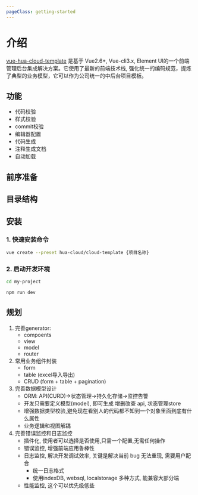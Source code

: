 ```yaml
---
pageClass: getting-started
---
```


# 介绍

[vue-hua-cloud-template](https://github.com/hua-cloud/cloud-template) 是基于 Vue2.6+, Vue-cli3.x, Element UI的一个前端管理后台集成解决方案。它使用了最新的前端技术栈, 强化统一的编码规范，提炼了典型的业务模型，它可以作为公司统一的中后台项目模板。

## 功能

- 代码校验
- 样式校验
- commit校验
- 编辑器配置
- 代码生成
- 注释生成文档
- 自动加载

## 前序准备

## 目录结构

## 安装

### 1. 快速安装命令

``` sh
vue create --preset hua-cloud/cloud-template {项目名称}
```

### 2. 启动开发环境

``` sh
cd my-project

npm run dev
```

## 规划

1. 完善generator:
    - compoents
    - view
    - model
    - router
2. 常用业务组件封装
    - form
    - table (excel导入导出)
    - CRUD (form + table + pagination)
3. 完善数据模型设计
    - ORM: API(CURD)->状态管理->持久化存储->监控告警
    - 开发只需要定义模型(model), 即可生成 增删改查 api, 状态管理store
    - 增强数据类型校验,避免现在看别人的代码都不知到一个对象里面到底有什么属性
    - 业务逻辑和视图解耦
4. 完善错误监控和日志监控
    - 插件化, 使用者可以选择是否使用,只需一个配置,无需任何操作
    - 错误监控, 增强前端应用鲁棒性
    - 日志监控, 解决开发调试效率, 关键是解决当前 bug 无法重现, 需要用户配合
        - 统一日志格式
        - 使用indexDB, websql, localstorage 多种方式, 能兼容大部分端
    - 性能监控, 这个可以优先级低些
